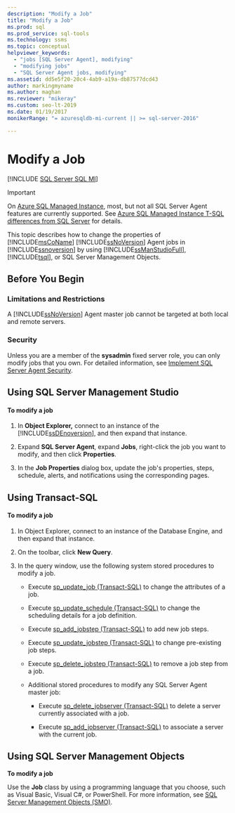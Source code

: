 ```yaml
---
description: "Modify a Job"
title: "Modify a Job"
ms.prod: sql
ms.prod_service: sql-tools
ms.technology: ssms
ms.topic: conceptual
helpviewer_keywords: 
  - "jobs [SQL Server Agent], modifying"
  - "modifying jobs"
  - "SQL Server Agent jobs, modifying"
ms.assetid: dd5e5f20-20c4-4ab9-a19a-db87577dcd43
author: markingmyname
ms.author: maghan
ms.reviewer: "mikeray"
ms.custom: seo-lt-2019
ms.date: 01/19/2017
monikerRange: "= azuresqldb-mi-current || >= sql-server-2016"

---
```

# Modify a Job

[!INCLUDE [SQL Server SQL MI](../../includes/applies-to-version/sql-asdbmi.md)]

> [!IMPORTANT]  
> On [Azure SQL Managed Instance](/azure/sql-database/sql-database-managed-instance), most, but not all SQL Server Agent features are currently supported. See [Azure SQL Managed Instance T-SQL differences from SQL Server](/azure/sql-database/sql-database-managed-instance-transact-sql-information#sql-server-agent) for details.

This topic describes how to change the properties of [!INCLUDE[msCoName](../../includes/msconame_md.md)] [!INCLUDE[ssNoVersion](../../includes/ssnoversion-md.md)] Agent jobs in [!INCLUDE[ssnoversion](../../includes/ssnoversion-md.md)] by using [!INCLUDE[ssManStudioFull](../../includes/ssmanstudiofull-md.md)], [!INCLUDE[tsql](../../includes/tsql-md.md)], or SQL Server Management Objects.  

## <a name="BeforeYouBegin"></a>Before You Begin  
  
### <a name="Restrictions"></a>Limitations and Restrictions  
A [!INCLUDE[ssNoVersion](../../includes/ssnoversion-md.md)] Agent master job cannot be targeted at both local and remote servers.  
  
### <a name="Security"></a>Security  
Unless you are a member of the **sysadmin** fixed server role, you can only modify jobs that you own. For detailed information, see [Implement SQL Server Agent Security](../../ssms/agent/implement-sql-server-agent-security.md).  
  
## <a name="SSMS"></a>Using SQL Server Management Studio  
  
#### To modify a job  
  
1.  In **Object Explorer,** connect to an instance of the [!INCLUDE[ssDEnoversion](../../includes/ssdenoversion_md.md)], and then expand that instance.  
  
2.  Expand **SQL Server Agent**, expand **Jobs**, right-click the job you want to modify, and then click **Properties**.  
  
3.  In the **Job Properties** dialog box, update the job's properties, steps, schedule, alerts, and notifications using the corresponding pages.  
  
## <a name="TSQL"></a>Using Transact-SQL  
  
#### To modify a job  
  
1.  In Object Explorer, connect to an instance of the Database Engine, and then expand that instance.  
  
2.  On the toolbar, click **New Query**.  
  
3.  In the query window, use the following system stored procedures to modify a job.  
  
    -   Execute [sp_update_job (Transact-SQL)](../../relational-databases/system-stored-procedures/sp-update-job-transact-sql.md) to change the attributes of a job.  
  
    -   Execute [sp_update_schedule (Transact-SQL)](../../relational-databases/system-stored-procedures/sp-update-schedule-transact-sql.md) to change the scheduling details for a job definition.  
  
    -   Execute [sp_add_jobstep (Transact-SQL)](../../relational-databases/system-stored-procedures/sp-add-jobstep-transact-sql.md) to add new job steps.  
  
    -   Execute [sp_update_jobstep (Transact-SQL)](../../relational-databases/system-stored-procedures/sp-update-jobstep-transact-sql.md) to change pre-existing job steps.  
  
    -   Execute [sp_delete_jobstep (Transact-SQL)](../../relational-databases/system-stored-procedures/sp-delete-jobstep-transact-sql.md) to remove a job step from a job.  
  
    -   Additional stored procedures to modify any SQL Server Agent master job:  
  
        -   Execute [sp_delete_jobserver (Transact-SQL)](../../relational-databases/system-stored-procedures/sp-delete-jobserver-transact-sql.md) to delete a server currently associated with a job.  
  
        -   Execute [sp_add_jobserver (Transact-SQL)](../../relational-databases/system-stored-procedures/sp-add-jobserver-transact-sql.md) to associate a server with the current job.  
  
## <a name="SMO"></a>Using SQL Server Management Objects  
**To modify a job**  
  
Use the **Job** class by using a programming language that you choose, such as Visual Basic, Visual C#, or PowerShell. For more information, see [SQL Server Management Objects (SMO)](../../relational-databases/server-management-objects-smo/sql-server-management-objects-smo-programming-guide.md).  
